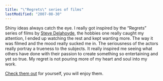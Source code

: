 ```yaml
---
title: "\"Regrets\" series of films"
lastModified: "2007-08-30"
---
```


  
Shiny ideas always catch the eye. I really got inspired by the “Regrets” series of films by [Steve Delahoyde](http://www.coudal.com/regrets.php), the hobbies one really caught my attention, I ended up watching the rest and kept wanting more. The way it was filmed and the mood really sucked me in. The seriousness of the actors really portray a trueness to the subjects. It really inspired me seeing what others have done with their passion to create something so entertaining and yet so true. My regret is not pouring more of my heart and soul into my work.

  
[Check them out](http://www.coudal.com/regrets.php) for yourself, you will enjoy them.
